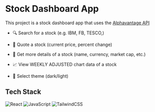 # Stock Dashboard App
This project is a stock dashboard app that uses the [Alphavantage API](https://www.alphavantage.co/documentation)

- 🔍 Search for a stock (e.g. IBM, FB, TESCO,)

- 💸 Quote a stock (current price, percent change)

- 📝 Get more details of a stock (name, currency, market cap, etc.)

- 📈 View WEEKLY ADJUSTED chart data of a stock

- 🌙 Select theme (dark/light)


## Tech Stack
<img alt="React" src="https://img.shields.io/badge/react-%2320232a.svg?style=for-the-badge&logo=react&logoColor=%2361DAFB"/> <img alt="JavaScript" src="https://img.shields.io/badge/javascript-%23323330.svg?style=for-the-badge&logo=javascript&logoColor=%23F7DF1E"/> ![TailwindCSS](https://img.shields.io/badge/tailwindcss-%2338B2AC.svg?style=for-the-badge&logo=tailwind-css&logoColor=white)




